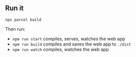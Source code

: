 ## Run it

    npx parcel build 

Then run:

- `npm run start` compiles, serves, watches the web app
- `npm run build` compiles and saves the web app to `./dist`
- `npm run watch` compiles, watches the web app